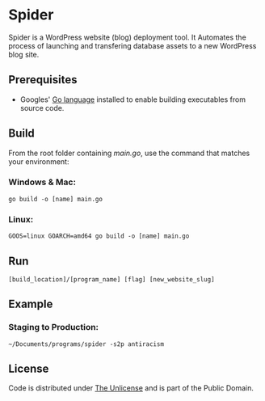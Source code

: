 # Spider

Spider is a WordPress website (blog) deployment tool. It Automates the process of launching and transfering database assets to a new WordPress blog site.

## Prerequisites

- Googles' [Go language](https://go.dev) installed to enable building executables from source code.

## Build

From the root folder containing *main.go*, use the command that matches your environment:

### Windows & Mac:

```console
go build -o [name] main.go
```

### Linux:

```console
GOOS=linux GOARCH=amd64 go build -o [name] main.go
```

## Run

```console
[build_location]/[program_name] [flag] [new_website_slug]
```

## Example

### Staging to Production:

```console
~/Documents/programs/spider -s2p antiracism
```

## License

Code is distributed under [The Unlicense](https://github.com/nausicaan/spider/blob/main/LICENSE.md) and is part of the Public Domain.
